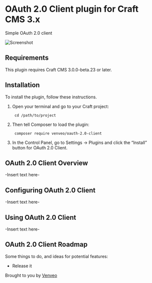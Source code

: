 # OAuth 2.0 Client plugin for Craft CMS 3.x

Simple OAuth 2.0 client

![Screenshot](resources/img/plugin-logo.png)

## Requirements

This plugin requires Craft CMS 3.0.0-beta.23 or later.

## Installation

To install the plugin, follow these instructions.

1. Open your terminal and go to your Craft project:

        cd /path/to/project

2. Then tell Composer to load the plugin:

        composer require venveo/oauth-2.0-client

3. In the Control Panel, go to Settings → Plugins and click the “Install” button for OAuth 2.0 Client.

## OAuth 2.0 Client Overview

-Insert text here-

## Configuring OAuth 2.0 Client

-Insert text here-

## Using OAuth 2.0 Client

-Insert text here-

## OAuth 2.0 Client Roadmap

Some things to do, and ideas for potential features:

* Release it

Brought to you by [Venveo](https://venveo.com)
